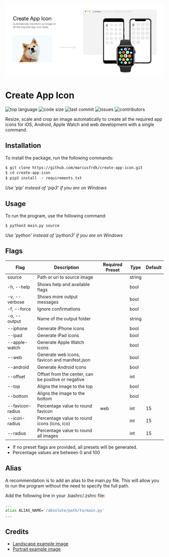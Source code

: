 ![Banner](./assets/banner.png)

# Create App Icon

![top language](https://img.shields.io/github/languages/top/marcusfrdk/create-app-icon)
![code size](https://img.shields.io/github/languages/code-size/marcusfrdk/create-app-icon)
![last commit](https://img.shields.io/github/last-commit/marcusfrdk/create-app-icon)
![issues](https://img.shields.io/github/issues/marcusfrdk/create-app-icon)
![contributors](https://img.shields.io/github/contributors/marcusfrdk/create-app-icon)

Resize, scale and crop an image automatically to create all the required app icons for iOS, Android, Apple Watch and web development with a single command.

## Installation

To install the package, run the following commands:

```bash
$ git clone https://github.com/marcusfrdk/create-app-icon.git
$ cd create-app-icon
$ pip3 install -r requirements.txt
```

_Use 'pip' instead of 'pip3' if you are on Windows_

## Usage

To run the program, use the following command:

```bash
$ python3 main.py source
```

_Use 'python' instead of 'python3' if you are on Windows_

## Flags

| Flag             | Description                                         | Required Preset | Type   | Default |
| ---------------- | --------------------------------------------------- | --------------- | ------ | ------- |
| source           | Path or uri to source image                         |                 | string |         |
| -h, --help       | Shows help and available flags                      |                 | bool   |         |
| -v, --verbose    | Shows more output messages                          |                 | bool   |         |
| -f, --force      | Ignore confirmations                                |                 | bool   |         |
| -o, --output     | Name of the output folder                           |                 | string |         |
| --iphone         | Generate iPhone icons                               |                 | bool   |         |
| --ipad           | Generate iPad icons                                 |                 | bool   |         |
| --apple-watch    | Generate Apple Watch icons                          |                 | bool   |         |
| --web            | Generate web icons, favicon and manifest.json       |                 | bool   |         |
| --android        | Generate Android icons                              |                 | bool   |         |
| --offset         | Offset from the center, can be positive or negative |                 | int    |         |
| --top            | Aligns the image to the top                         |                 | bool   |         |
| --bottom         | Aligns the image to the bottom                      |                 | bool   |         |
| --favicon-radius | Percentage value to round favicon                   | web             | int    | 15      |
| --icon-radius    | Percentage value to round icons (icns, ico)         |                 | int    | 15      |
| --radius         | Percentage value to round all images                |                 | int    | 15      |

- If no preset flags are provided, all presets will be generated.
- Percentage values are between 0 and 100

## Alias

A recommendation is to add an alias to the main.py file. This will allow you to run the program without the need to specify the full path.

Add the following line in your .bashrc/.zshrc file:

```bash
...
alias ALIAS_NAME='/absolute/path/to/main.py'
...
```

## Credits

- [Landscape example image](https://unsplash.com/photos/HpVgq2BIjbw)
- [Portrait example image](https://unsplash.com/photos/odJtBMxGEfk)
